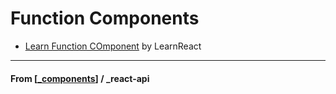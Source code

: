 # Function Components

- [Learn Function COmponent](https://learnreact.com/courses/function-components) by LearnReact

---

#### **From** [[_components]] / \_react-api

[//begin]: # "Autogenerated link references for markdown compatibility"
[_components]: _components "Components"
[//end]: # "Autogenerated link references"

